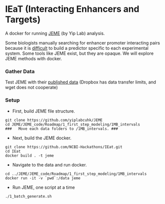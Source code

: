 #  IEaT (Interacting Enhancers and Targets)

A docker for running [JEME](https://github.com/yiplabcuhk/JEME) (by Yip Lab) analysis.

Some biologists manually searching for enhancer promoter interacting pairs because it is [difficult](https://github.com/NCBI-Hackathons/enhancertargets/blob/master/TroubleShooting.md) to build a predictor specific to each experimental system. Some tools like JEME exist, but they are opaque. We will explore JEME methods with docker.

### Gather Data
Test JEME with their [published data](https://www.dropbox.com/sh/wjyqyog3p5d33kh/AABUY-OSsV8CQD4TFPRGzp8Na?dl=0)
(Dropbox has data transfer limits, and wget does not cooperate)

### Setup
- First, build JEME file structure.
```
git clone https://github.com/yiplabcuhk/JEME
cd JEME/JEME_code/Roadmap/1_first_step_modeling/1MB_intervals
###   Move each data folders to /1MB_intervals. ###
```

- Next, build the JEME docker.
```
git clone https://github.com/NCBI-Hackathons/IEat.git
cd IEat
docker build . -t jeme
```
- Navigate to the data and run docker.
```
cd ../JEME/JEME_code/Roadmap/1_first_step_modeling/1MB_intervals
docker run -it -v `pwd`:/data jeme
```
- Run JEME, one script at a time
```
./1_batch_generate.sh
```


